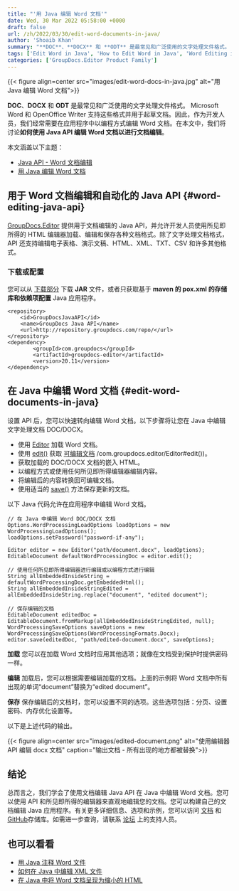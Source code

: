 ```yaml
---
title: "'用 Java 编辑 Word 文档'"
date: Wed, 30 Mar 2022 05:58:00 +0000
draft: false
url: /zh/2022/03/30/edit-word-documents-in-java/
author: 'Shoaib Khan'
summary: "**DOC**、**DOCX** 和 **ODT** 是最常见和广泛使用的文字处理文件格式。 Microsoft Word 和 OpenOffice Writer 支持这些格式并用于起草文档。因此，作为开发人员，我们经常需要在应用程序中以编程方式编辑 Word 文档。在本文中，我们将讨论**如何使用 Java API 编辑 Word 文档以进行文档编辑**。"
tags: ['Edit Word in Java', 'How to Edit Word in Java', 'Word Editing in Java', 'Word Editing Java API']
categories: ['GroupDocs.Editor Product Family']
---
```




{{< figure align=center src="images/edit-word-docs-in-java.jpg" alt="用 Java 编辑 Word 文档">}}


**DOC**、**DOCX** 和 **ODT** 是最常见和广泛使用的文字处理文件格式。 Microsoft Word 和 OpenOffice Writer 支持这些格式并用于起草文档。因此，作为开发人员，我们经常需要在应用程序中以编程方式编辑 Word 文档。在本文中，我们将讨论**如何使用 Java API 编辑 Word 文档以进行文档编辑**。

本文涵盖以下主题：

* [Java API - Word 文档编辑](#word-editing-java-api)
* [用 Java 编辑 Word 文档](#edit-word-documents-in-java)

## 用于 Word 文档编辑和自动化的 Java API {#word-editing-java-api}

[GroupDocs.Editor](https://products.groupdocs.com/editor/) 提供用于文档编辑的 Java API，并允许开发人员使用所见即所得的 HTML 编辑器加载、编辑和保存各种文档格式。除了文字处理文档格式，API 还支持编辑电子表格、演示文稿、HTML、XML、TXT、CSV 和许多其他格式。

### 下载或配置

您可以从 [下载部分](https://downloads.groupdocs.com/editor) 下载 **JAR** 文件，或者只获取基于 **maven 的 pox.xml 的存储库和依赖项配置** Java 应用程序。

```
<repository>
	<id>GroupDocsJavaAPI</id>
	<name>GroupDocs Java API</name>
	<url>http://repository.groupdocs.com/repo/</url>
</repository>
<dependency>
        <groupId>com.groupdocs</groupId>
        <artifactId>groupdocs-editor</artifactId>
        <version>20.11</version> 
</dependency>
```

## 在 Java 中编辑 Word 文档 {#edit-word-documents-in-java}

设置 API 后，您可以快速转向编辑 Word 文档。以下步骤将让您在 Java 中编辑文字处理文档 DOC/DOCX。

* 使用 [Editor](https://apireference.groupdocs.com/editor/java/com.groupdocs.editor/Editor) 加载 Word 文档。
* 使用 [edit()](https://apireference.groupdocs.com/editor/java) 获取 [可编辑文档](https://apireference.groupdocs.com/editor/java/com.groupdocs.editor/EditableDocument) /com.groupdocs.editor/Editor#edit())。
* 获取加载的 DOC/DOCX 文档的嵌入 HTML。
* 以编程方式或使用任何所见即所得编辑器编辑内容。
* 将编辑后的内容转换回可编辑文档。
* 使用适当的 [save()](https://apireference.groupdocs.com/editor/java/com.groupdocs.editor/Editor#save(com.groupdocs.editor.EditableDocument,%20java.lang.String,%20com.groupdocs.editor.options.ISaveOptions)) 方法保存更新的文档。

以下 Java 代码允许在应用程序中编辑 Word 文档。

```
// 在 Java 中编辑 Word DOC/DOCX 文档
Options.WordProcessingLoadOptions loadOptions = new WordProcessingLoadOptions();
loadOptions.setPassword("password-if-any");

Editor editor = new Editor("path/document.docx", loadOptions);
EditableDocument defaultWordProcessingDoc = editor.edit();

// 使用任何所见即所得编辑器进行编辑或以编程方式进行编辑
String allEmbeddedInsideString = defaultWordProcessingDoc.getEmbeddedHtml();
String allEmbeddedInsideStringEdited = allEmbeddedInsideString.replace("document", "edited document");

// 保存编辑的文档
EditableDocument editedDoc = EditableDocument.fromMarkup(allEmbeddedInsideStringEdited, null);
WordProcessingSaveOptions saveOptions = new WordProcessingSaveOptions(WordProcessingFormats.Docx);
editor.save(editedDoc, "path/edited-document.docx", saveOptions);
```

**加载** 您可以在加载 Word 文档时应用其他选项；就像在文档受到保护时提供密码一样。

**编辑** 加载后，您可以根据需要编辑加载的文档。上面的示例将 Word 文档中所有出现的单词“document”替换为“edited document”。

**保存** 保存编辑后的文档时，您可以设置不同的选项。这些选项包括：分页、设置密码、内存优化设置等。

以下是上述代码的输出。



{{< figure align=center src="images/edited-document.png" alt="使用编辑器 API 编辑 docx 文档" caption="输出文档 - 所有出现的地方都被替换">}}


## 结论

总而言之，我们学会了使用文档编辑 Java API 在 Java 中编辑 Word 文档。您可以使用 API 和所见即所得的编辑器来直观地编辑您的文档。您可以构建自己的文档编辑 Java 应用程序。有关更多详细信息、选项和示例，您可以访问 [文档](https://docs.groupdocs.com/editor/java/) 和 [GitHub](https://github.com/groupdocs-editor)存储库。如需进一步查询，请联系 [论坛](https://forum.groupdocs.com/c/assembly) 上的支持人员。

## 也可以看看

* [用 Java 注释 Word 文件](https://blog.groupdocs.com/2022/03/19/annotate-word-documents-in-java/)
* [如何在 Java 中编辑 XML 文件](https://blog.groupdocs.com/2021/11/06/edit-xml-files-in-java/)
* [在 Java 中将 Word 文档呈现为缩小的 HTML](https://blog.groupdocs.com/2022/03/04/render-word-documents-as-minified-html-in-java/)





